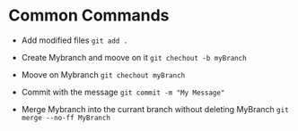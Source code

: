 # Common Commands

- Add modified files
  `git add .`

- Create Mybranch and moove on it
  `git chechout -b myBranch`

- Moove on Mybranch
  `git chechout myBranch`

- Commit with the message
  `git commit -m "My Message"`

- Merge Mybranch into the currant branch without deleting MyBranch
  `git merge --no-ff MyBranch`
